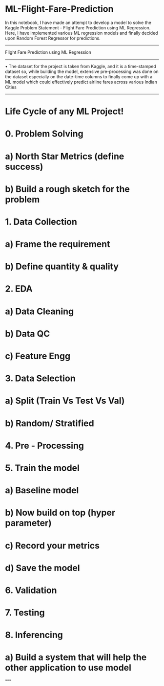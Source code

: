 # ML-Flight-Fare-Prediction
In this notebook, I have made an attempt to develop a model to solve the Kaggle Problem Statement - Flight Fare Prediction using ML Regression. Here, I have implemented various ML regression models and finally decided upon Random Forest Regressor for predictions.

---------------------------------------------------------------------------------------------------------------

Flight Fare Prediction using ML Regression 

----------------------------------------------------------------------------------------------------------------

• The dataset for the project is taken from Kaggle, and it is a time-stamped
dataset so, while building the model, extensive pre-processing was done on
the dataset especially on the date-time columns to finally come up with a ML
model which could effectively predict airline fares across various Indian Cities


--------------------------------------------------------------------------------------------------------------------


# Life Cycle of any ML Project! 

# 0. Problem Solving 
# a) North Star Metrics (define success)
# b) Build a rough sketch for the problem

# 1. Data Collection 
# a) Frame the requirement
# b) Define quantity & quality

# 2. EDA
# a) Data Cleaning 
# b) Data QC 
# c) Feature Engg

# 3. Data Selection
# a) Split (Train Vs Test Vs Val)
# b) Random/ Stratified 

# 4. Pre - Processing 


# 5. Train the model
# a) Baseline model
# b) Now build on top (hyper parameter)
# c) Record your metrics 
# d) Save the model

# 6. Validation 
 
# 7. Testing

# 8. Inferencing 
# a) Build a system that will help the other application to use model
"""
